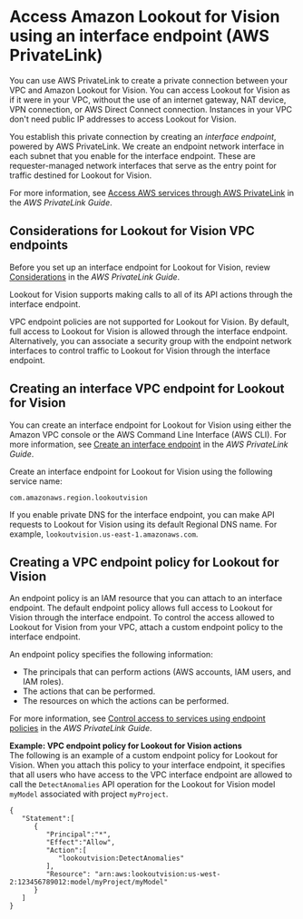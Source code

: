 # Access Amazon Lookout for Vision using an interface endpoint \(AWS PrivateLink\)<a name="vpc-interface-endpoints"></a>

You can use AWS PrivateLink to create a private connection between your VPC and Amazon Lookout for Vision\. You can access Lookout for Vision as if it were in your VPC, without the use of an internet gateway, NAT device, VPN connection, or AWS Direct Connect connection\. Instances in your VPC don't need public IP addresses to access Lookout for Vision\.

You establish this private connection by creating an *interface endpoint*, powered by AWS PrivateLink\. We create an endpoint network interface in each subnet that you enable for the interface endpoint\. These are requester\-managed network interfaces that serve as the entry point for traffic destined for Lookout for Vision\.

For more information, see [Access AWS services through AWS PrivateLink](https://docs.aws.amazon.com/vpc/latest/privatelink/privatelink-access-aws-services.html) in the *AWS PrivateLink Guide*\.

## Considerations for Lookout for Vision VPC endpoints<a name="vpc-endpoint-considerations"></a>

Before you set up an interface endpoint for Lookout for Vision, review [Considerations](https://docs.aws.amazon.com/vpc/latest/privatelink/create-interface-endpoint.html#considerations-interface-endpoints) in the *AWS PrivateLink Guide*\.

Lookout for Vision supports making calls to all of its API actions through the interface endpoint\.

VPC endpoint policies are not supported for Lookout for Vision\. By default, full access to Lookout for Vision is allowed through the interface endpoint\. Alternatively, you can associate a security group with the endpoint network interfaces to control traffic to Lookout for Vision through the interface endpoint\.

## Creating an interface VPC endpoint for Lookout for Vision<a name="vpc-endpoint-create"></a>

You can create an interface endpoint for Lookout for Vision using either the Amazon VPC console or the AWS Command Line Interface \(AWS CLI\)\. For more information, see [Create an interface endpoint](https://docs.aws.amazon.com/vpc/latest/privatelink/create-interface-endpoint.html#create-interface-endpoint-aws) in the *AWS PrivateLink Guide*\.

Create an interface endpoint for Lookout for Vision using the following service name:

```
com.amazonaws.region.lookoutvision
```

If you enable private DNS for the interface endpoint, you can make API requests to Lookout for Vision using its default Regional DNS name\. For example, `lookoutvision.us-east-1.amazonaws.com`\.

## Creating a VPC endpoint policy for Lookout for Vision<a name="vpc-endpoint-policy"></a>

An endpoint policy is an IAM resource that you can attach to an interface endpoint\. The default endpoint policy allows full access to Lookout for Vision through the interface endpoint\. To control the access allowed to Lookout for Vision from your VPC, attach a custom endpoint policy to the interface endpoint\.

An endpoint policy specifies the following information:
+ The principals that can perform actions \(AWS accounts, IAM users, and IAM roles\)\.
+ The actions that can be performed\.
+ The resources on which the actions can be performed\.

For more information, see [Control access to services using endpoint policies](https://docs.aws.amazon.com/vpc/latest/privatelink/vpc-endpoints-access.html) in the *AWS PrivateLink Guide*\.

**Example: VPC endpoint policy for Lookout for Vision actions**  
The following is an example of a custom endpoint policy for Lookout for Vision\. When you attach this policy to your interface endpoint, it specifies that all users who have access to the VPC interface endpoint are allowed to call the `DetectAnomalies` API operation for the Lookout for Vision model `myModel` associated with project `myProject`\.

```
{
   "Statement":[
      {
         "Principal":"*",
         "Effect":"Allow",
         "Action":[
            "lookoutvision:DetectAnomalies"
         ],
         "Resource": "arn:aws:lookoutvision:us-west-2:123456789012:model/myProject/myModel"
      }
   ]
}
```